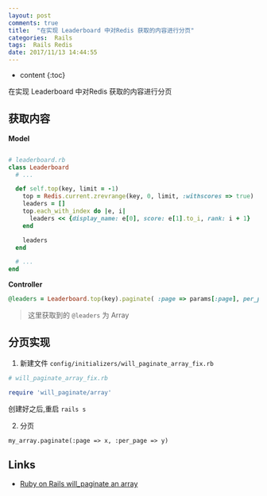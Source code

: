 ```yaml
---
layout: post
comments: true
title:  "在实现 Leaderboard 中对Redis 获取的内容进行分页"
categories:  Rails
tags:  Rails Redis
date: 2017/11/13 14:44:55
---
```


* content
{:toc}

在实现 Leaderboard 中对Redis 获取的内容进行分页



## 获取内容

**Model**

```ruby

# leaderboard.rb
class Leaderboard
  # ...

  def self.top(key, limit = -1)
    top = Redis.current.zrevrange(key, 0, limit, :withscores => true)
    leaders = []
    top.each_with_index do |e, i|
      leaders << {display_name: e[0], score: e[1].to_i, rank: i + 1}
    end

    leaders
  end

  # ...
end
```

**Controller**

```ruby
@leaders = Leaderboard.top(key).paginate( :page => params[:page], per_page: 10 )
```

> 这里获取到的 `@leaders` 为 Array


## 分页实现

1. 新建文件 `config/initializers/will_paginate_array_fix.rb`

```ruby
# will_paginate_array_fix.rb

require 'will_paginate/array'
```

创建好之后,重启 `rails s`

2. 分页

`my_array.paginate(:page => x, :per_page => y)`



## Links

* [Ruby on Rails will_paginate an array](https://stackoverflow.com/a/8407304/4455426)

